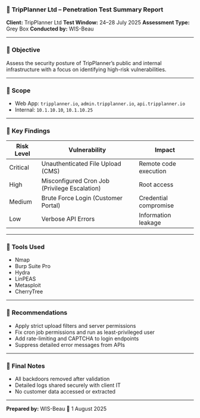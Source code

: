 ### 📄 **TripPlanner Ltd – Penetration Test Summary Report**

**Client:** TripPlanner Ltd
**Test Window:** 24–28 July 2025
**Assessment Type:** Grey Box
**Conducted by:** WIS-Beau

---

### 🔹 **Objective**

Assess the security posture of TripPlanner’s public and internal infrastructure with a focus on identifying high-risk vulnerabilities.

---

### 🔹 **Scope**

* Web App: `tripplanner.io`, `admin.tripplanner.io`, `api.tripplanner.io`
* Internal: `10.1.10.10`, `10.1.10.25`

---

### 🔹 **Key Findings**

| Risk Level | Vulnerability                                 | Impact                |
| ---------- | --------------------------------------------- | --------------------- |
| Critical   | Unauthenticated File Upload (CMS)             | Remote code execution |
| High       | Misconfigured Cron Job (Privilege Escalation) | Root access           |
| Medium     | Brute Force Login (Customer Portal)           | Credential compromise |
| Low        | Verbose API Errors                            | Information leakage   |

---

### 🔹 **Tools Used**

* Nmap
* Burp Suite Pro
* Hydra
* LinPEAS
* Metasploit
* CherryTree

---

### 🔹 **Recommendations**

* Apply strict upload filters and server permissions
* Fix cron job permissions and run as least-privileged user
* Add rate-limiting and CAPTCHA to login endpoints
* Suppress detailed error messages from APIs

---

### 🔹 **Final Notes**

* All backdoors removed after validation
* Detailed logs shared securely with client IT
* No customer data accessed or extracted

---

**Prepared by:**
WIS-Beau
📅 1 August 2025

